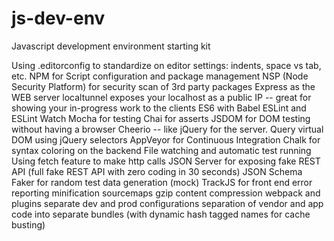 # js-dev-env
Javascript development environment starting kit

Using .editorconfig to standardize on editor settings: indents, space vs tab, etc.
NPM for Script configuration and package management
NSP (Node Security Platform) for security scan of 3rd party packages
Express as the WEB server
localtunnel exposes your localhost as a public IP -- great for showing your in-progress work to the clients
ES6 with Babel
ESLint and ESLint Watch
Mocha for testing
Chai for asserts
JSDOM for DOM testing without having a browser
Cheerio -- like jQuery for the server. Query virtual DOM using jQuery selectors 
AppVeyor for Continuous Integration
Chalk for syntax coloring on the backend
File watching and automatic test running
Using fetch feature to make http calls
JSON Server for exposing fake REST API (full fake REST API with zero coding in 30 seconds)
JSON Schema Faker for random test data generation (mock)
TrackJS for front end error reporting
minification
sourcemaps
gzip content compression
webpack and plugins
separate dev and prod configurations
separation of vendor and app code into separate bundles (with dynamic hash tagged names for cache busting)
